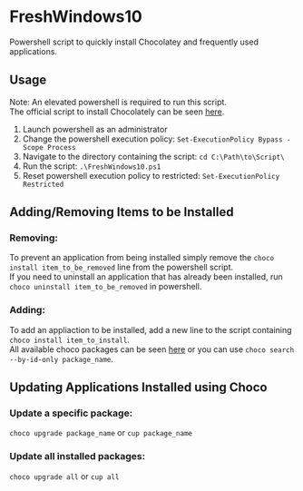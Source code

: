 # FreshWindows10
Powershell script to quickly install Chocolatey and frequently used applications.

## Usage
Note: An elevated powershell is required to run this script.\
The official script to install Chocolately can be seen [here](https://chocolatey.org/install).
1. Launch powershell as an administrator
2. Change the powershell execution policy: ```Set-ExecutionPolicy Bypass -Scope Process```
3. Navigate to the directory containing the script: ```cd C:\Path\to\Script\```
4. Run the script: ```.\FreshWindows10.ps1```
5. Reset powershell execution policy to restricted: ```Set-ExecutionPolicy Restricted```

## Adding/Removing Items to be Installed
### Removing:
To prevent an application from being installed simply remove the ```choco install item_to_be_removed``` line from the powershell script.\
If you need to uninstall an application that has already been installed, run ```choco uninstall item_to_be_removed``` in powershell.
### Adding:
To add an appliaction to be installed, add a new line to the script containing ```choco install item_to_install```.\
All available choco packages can be seen [here](https://chocolatey.org/packages) or you can use ```choco search --by-id-only package_name```.

## Updating Applications Installed using Choco
### Update a specific package:
```choco upgrade package_name``` or ```cup package_name```
### Update all installed packages:
```choco upgrade all``` or ```cup all```
